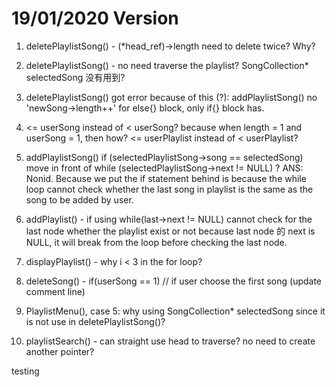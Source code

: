 # 19/01/2020 Version
1. deletePlaylistSong() - (*head_ref)->length need to delete twice? Why?


2. deletePlaylistSong() - no need traverse the playlist? SongCollection* selectedSong 没有用到?


3. deletePlaylistSong() got error because of this (?):
   addPlaylistSong() no 'newSong->length++' for else{} block, only if{} block has.
   
   
4. <= userSong instead of < userSong? because when length = 1 and userSong = 1, then how?
   <= userPlaylist instead of < userPlaylist?


5. addPlaylistSong() if (selectedPlaylistSong->song == selectedSong) move in front of while (selectedPlaylistSong->next != NULL) ? 
ANS: Nonid. Because we put the if statement behind is because the while loop cannot check whether the last song in playlist
     is the same as the song to be added by user.


6. addPlaylist() - if using while(last->next != NULL) cannot check for the last node whether the playlist exist or not because last node 的 next is NULL, 
   it will break from the loop before checking the last node.


7. displayPlaylist() - why i < 3 in the for loop?


8. deleteSong() - if(userSong == 1) // if user choose the first song (update comment line)


9. PlaylistMenu(), case 5:
   why using SongCollection* selectedSong since it is not use in deletePlaylistSong()?


10. playlistSearch() - can straight use head to traverse? no need to create another pointer?

testing